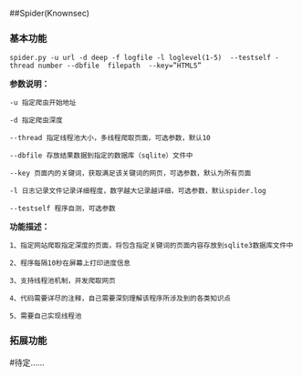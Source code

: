 ##Spider(Knownsec)

### 基本功能

```
spider.py -u url -d deep -f logfile -l loglevel(1-5)  --testself -thread number --dbfile  filepath  --key=”HTML5”
```

__参数说明：__

	-u 指定爬虫开始地址

	-d 指定爬虫深度
	
	--thread 指定线程池大小，多线程爬取页面，可选参数，默认10
	
	--dbfile 存放结果数据到指定的数据库（sqlite）文件中
	
	--key 页面内的关键词，获取满足该关键词的网页，可选参数，默认为所有页面
	
	-l 日志记录文件记录详细程度，数字越大记录越详细，可选参数，默认spider.log
	
	--testself 程序自测，可选参数

 

__功能描述：__

	1、指定网站爬取指定深度的页面，将包含指定关键词的页面内容存放到sqlite3数据库文件中
	
	2、程序每隔10秒在屏幕上打印进度信息
	
	3、支持线程池机制，并发爬取网页
	
	4、代码需要详尽的注释，自己需要深刻理解该程序所涉及到的各类知识点
	
	5、需要自己实现线程池

### 拓展功能

#待定......
